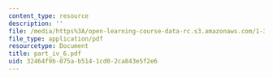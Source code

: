```yaml
---
content_type: resource
description: ''
file: /media/https%3A/open-learning-course-data-rc.s3.amazonaws.com/1-361-advanced-soil-mechanics-fall-2004/32464f9b075ab5141cd02ca843e5f2e6_part_iv_6.pdf
file_type: application/pdf
resourcetype: Document
title: part_iv_6.pdf
uid: 32464f9b-075a-b514-1cd0-2ca843e5f2e6
---
```

